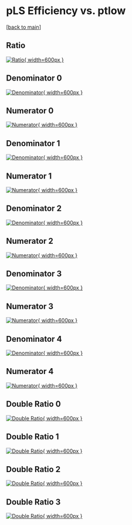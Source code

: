 # pLS Efficiency vs. ptlow

[[back to main](./)]



## Ratio

[![Ratio](../mtv/var/pLS_base_0_0_eff_ptlow.png){ width=600px }](../mtv/var/pLS_base_0_0_eff_ptlow.pdf)

## Denominator 0

[![Denominator](../mtv/den/pLS_base_0_0_eff_ptlow_den0.png){ width=600px }](../mtv/den/pLS_base_0_0_eff_ptlow_den0.pdf)

## Numerator 0

[![Numerator](../mtv/num/pLS_base_0_0_eff_ptlow_num0.png){ width=600px }](../mtv/num/pLS_base_0_0_eff_ptlow_num0.pdf)

## Denominator 1

[![Denominator](../mtv/den/pLS_base_0_0_eff_ptlow_den1.png){ width=600px }](../mtv/den/pLS_base_0_0_eff_ptlow_den1.pdf)

## Numerator 1

[![Numerator](../mtv/num/pLS_base_0_0_eff_ptlow_num1.png){ width=600px }](../mtv/num/pLS_base_0_0_eff_ptlow_num1.pdf)

## Denominator 2

[![Denominator](../mtv/den/pLS_base_0_0_eff_ptlow_den2.png){ width=600px }](../mtv/den/pLS_base_0_0_eff_ptlow_den2.pdf)

## Numerator 2

[![Numerator](../mtv/num/pLS_base_0_0_eff_ptlow_num2.png){ width=600px }](../mtv/num/pLS_base_0_0_eff_ptlow_num2.pdf)

## Denominator 3

[![Denominator](../mtv/den/pLS_base_0_0_eff_ptlow_den3.png){ width=600px }](../mtv/den/pLS_base_0_0_eff_ptlow_den3.pdf)

## Numerator 3

[![Numerator](../mtv/num/pLS_base_0_0_eff_ptlow_num3.png){ width=600px }](../mtv/num/pLS_base_0_0_eff_ptlow_num3.pdf)

## Denominator 4

[![Denominator](../mtv/den/pLS_base_0_0_eff_ptlow_den4.png){ width=600px }](../mtv/den/pLS_base_0_0_eff_ptlow_den4.pdf)

## Numerator 4

[![Numerator](../mtv/num/pLS_base_0_0_eff_ptlow_num4.png){ width=600px }](../mtv/num/pLS_base_0_0_eff_ptlow_num4.pdf)

## Double Ratio 0

[![Double Ratio](../mtv/ratio/pLS_base_0_0_eff_ptlow_ratio0.png){ width=600px }](../mtv/ratio/pLS_base_0_0_eff_ptlow_ratio0.pdf)

## Double Ratio 1

[![Double Ratio](../mtv/ratio/pLS_base_0_0_eff_ptlow_ratio1.png){ width=600px }](../mtv/ratio/pLS_base_0_0_eff_ptlow_ratio1.pdf)

## Double Ratio 2

[![Double Ratio](../mtv/ratio/pLS_base_0_0_eff_ptlow_ratio2.png){ width=600px }](../mtv/ratio/pLS_base_0_0_eff_ptlow_ratio2.pdf)

## Double Ratio 3

[![Double Ratio](../mtv/ratio/pLS_base_0_0_eff_ptlow_ratio3.png){ width=600px }](../mtv/ratio/pLS_base_0_0_eff_ptlow_ratio3.pdf)


